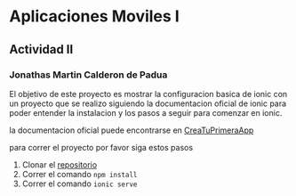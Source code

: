 # Aplicaciones Moviles I 

## Actividad II

### Jonathas Martin Calderon de Padua

El objetivo de este proyecto es mostrar la configuracion basica de ionic con un proyecto que se realizo siguiendo la documentacion oficial de ionic para poder entender la instalacion y los pasos a seguir para comenzar en ionic.

la documentacion oficial puede encontrarse en [CreaTuPrimeraApp](https://ionicframework.com/docs/react/your-first-app)

para correr el proyecto por favor siga estos pasos

1. Clonar el [repositorio](https://github.com/JonathasCalderon/ionic-photo-gallery.git)
2. Correr el comando `npm install`
3. Correr el comando `ionic serve`


